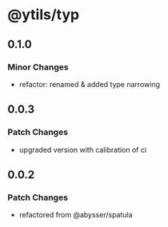 # @ytils/typ

## 0.1.0

### Minor Changes

-   refactor: renamed & added type narrowing

## 0.0.3

### Patch Changes

-   upgraded version with calibration of ci

## 0.0.2

### Patch Changes

-   refactored from @abysser/spatula
